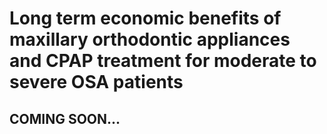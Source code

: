 # Long term economic benefits of maxillary orthodontic appliances and CPAP treatment for moderate to severe OSA patients
## COMING SOON...
